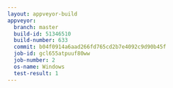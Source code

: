```yaml
---
layout: appveyor-build
appveyor:
  branch: master
  build-id: 51346510
  build-number: 633
  commit: b04f0914a6aad266fd765cd2b7e4092c9d90b45f
  job-id: gcl655atpuuf80ww
  job-number: 2
  os-name: Windows
  test-result: 1
---
```

